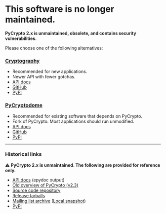 # This software is no longer maintained.

**PyCrypto 2.x is unmaintained, obsolete, and contains security vulnerabilities.**

Please choose one of the following alternatives:

### [Cryptography](https://cryptography.io)

* Recommended for new applications.
* Newer API with fewer gotchas.
* [API docs](https://cryptography.io)
* [GitHub](https://github.com/pyca/cryptography)
* [PyPI](https://pypi.org/project/cryptography)

### [PyCryptodome](https://www.pycryptodome.org)

* Recommended for existing software that depends on PyCrypto.
* Fork of PyCrypto. Most applications should run unmodified.
* [API docs](https://www.pycryptodome.org)
* [GitHub](https://github.com/Legrandin/pycryptodome)
* [PyPI](https://pypi.org/project/pycryptodome)

---

### Historical links

⚠️ **PyCrypto 2.x is unmaintained. The following are provided for reference only.**

* [API docs](./api/) (epydoc output)
* [Old overview of PyCrypto (v2.3)](./doc/)
* [Source code repository](https://github.com/pycrypto/pycrypto)
* [Release tarballs](./pub/dlitz/crypto/pycrypto/)
* [Mailing list archive](https://lists.dlitz.net/pipermail/pycrypto/) ([Local snapshot](./pipermail/pycrypto/))
* [PyPI](https://pypi.org/project/pycrypto/)
